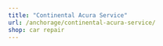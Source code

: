 ```yaml
---
title: "Continental Acura Service"
url: /anchorage/continental-acura-service/
shop: car repair
---
```

